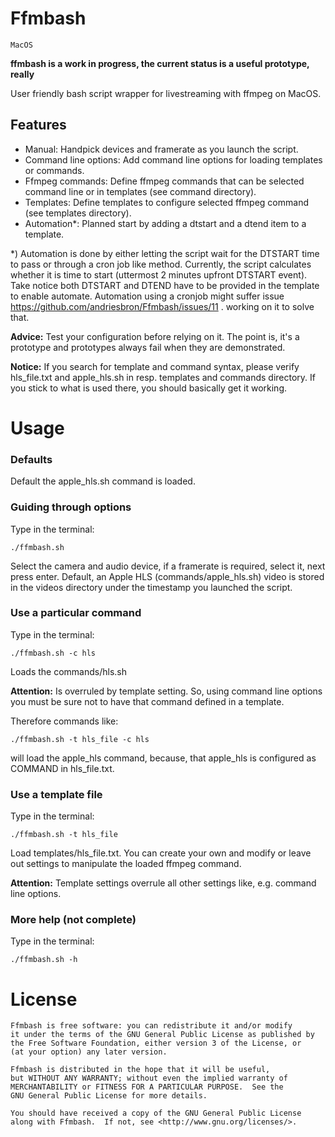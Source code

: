 # Ffmbash
```MacOS```

**ffmbash is a work in progress, the current status is a useful prototype, really**

User friendly bash script wrapper for livestreaming with ffmpeg on MacOS.

## Features
- Manual: Handpick devices and framerate as you launch the script.
- Command line options: Add command line options for loading templates or commands.
- Ffmpeg commands: Define ffmpeg commands that can be selected command line or in templates (see command directory).
- Templates: Define templates to configure selected ffmpeg command (see templates directory).
- Automation*: Planned start by adding a dtstart and a dtend item to a template.

*) Automation is done by either letting the script wait for the DTSTART time to pass or through a cron job like method. Currently, the script calculates whether it is time to start (uttermost 2 minutes upfront DTSTART event). Take notice both DTSTART and DTEND have to be provided in the template to enable automate.
Automation using a cronjob might suffer issue https://github.com/andriesbron/Ffmbash/issues/11 . working on it to solve that.

**Advice:** Test your configuration before relying on it. The point is, it's a prototype and prototypes always fail when they are demonstrated.

**Notice:** If you search for template and command syntax, please verify hls_file.txt and apple_hls.sh in resp. templates and commands directory. If you stick to what is used there, you should basically get it working.

# Usage

### Defaults

Default the apple_hls.sh command is loaded.

### Guiding through options

Type in the terminal:
```
./ffmbash.sh
```
Select the camera and audio device, if a framerate is required, select it, next press enter. Default, an Apple HLS (commands/apple_hls.sh) video is stored in the videos directory under the timestamp you launched the script.


### Use a particular command

Type in the terminal:

```
./ffmbash.sh -c hls
```
Loads the commands/hls.sh

**Attention:** Is overruled by template setting. So, using command line options you must be sure not to have that command defined in a template.

Therefore commands like:

```
./ffmbash.sh -t hls_file -c hls
```

will load the apple_hls command, because, that apple_hls is configured as COMMAND in hls_file.txt.


### Use a template file

Type in the terminal:

```
./ffmbash.sh -t hls_file
```
Load templates/hls_file.txt. You can create your own and modify or leave out settings to manipulate the loaded ffmpeg command.

**Attention:** Template settings overrule all other settings like, e.g. command line options.

### More help (not complete)

Type in the terminal:
```
./ffmbash.sh -h
```


# License
```
Ffmbash is free software: you can redistribute it and/or modify
it under the terms of the GNU General Public License as published by
the Free Software Foundation, either version 3 of the License, or
(at your option) any later version.

Ffmbash is distributed in the hope that it will be useful,
but WITHOUT ANY WARRANTY; without even the implied warranty of
MERCHANTABILITY or FITNESS FOR A PARTICULAR PURPOSE.  See the
GNU General Public License for more details.

You should have received a copy of the GNU General Public License
along with Ffmbash.  If not, see <http://www.gnu.org/licenses/>.
```
